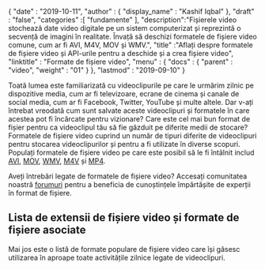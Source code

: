 {
  "date" : "2019-10-11",
  "author" : {
    "display_name" : "Kashif Iqbal"
},
  "draft" : "false",
  "categories" :[ "fundamente" ],
  "description":"Fișierele video stochează date video digitale pe un sistem computerizat și reprezintă o secvență de imagini în realitate. Învață să deschizi formatele de fișiere video comune, cum ar fi AVI, M4V, MOV și WMV.",
  "title" :"Aflați despre formatele de fișiere video și API-urile pentru a deschide și a crea fișiere video",
  "linktitle" : "Formate de fișiere video",
  "menu" : {
    "docs" : {
      "parent" : "video",
      "weight" : "01"
}
},
  "lastmod" : "2019-09-10"
}

Toată lumea este familiarizată cu videoclipurile pe care le urmărim zilnic pe dispozitive media, cum ar fi televizoare, ecrane de cinema și canale de social media, cum ar fi Facebook, Twitter, YouTube și multe altele. Dar v-ați întrebat vreodată cum sunt salvate aceste videoclipuri și formatele în care acestea pot fi încărcate pentru vizionare? Care este cel mai bun format de fișier pentru ca videoclipul tău să fie găzduit pe diferite medii de stocare? Formatele de fișiere video cuprind un număr de tipuri diferite de videoclipuri pentru stocarea videoclipurilor și pentru a fi utilizate în diverse scopuri. Populați formatele de fișiere video pe care este posibil să le fi întâlnit includ [AVI](/ro/video/avi/), [MOV](/ro/video/mov/), [WMV](/ro/video/wmv/), [M4V](/ro/video/m4v/) și [MP4](/ro/video/mp4/).

Aveți întrebări legate de formatele de fișiere video? Accesați comunitatea noastră [forumuri](https://forum.fileformat.com/c/video/27) pentru a beneficia de cunoștințele împărtășite de experții în format de fișiere.


## Lista de extensii de fișiere video și formate de fișiere asociate

Mai jos este o listă de formate populare de fișiere video care își găsesc utilizarea în aproape toate activitățile zilnice legate de videoclipuri.

